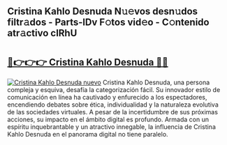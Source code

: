 ## Cristina Kahlo Desnuda N𝚞𝚎vos desn𝚞dos filtr𝚊dos - Parts-lDv F𝚘tos vid𝚎o - C𝚘ntenido atr𝚊ctivo cIRhU

# <h2><a href="http://mb0i2w.tromn.icu/?c=Cristina+Kahlo+Desnuda">🔗👉👉👉 Cristina Kahlo Desnuda 🔗🔗</a></h2>

[![Cristina Kahlo Desnuda nuevo](https://i.imgur.com/pEAQMta.gif)](http://mb0i2w.tromn.icu/?c=Cristina+Kahlo+Desnuda)
Cristina Kahlo Desnuda, una persona compleja y esquiva, desafía la categorización fácil. Su innovador estilo de comunicación en línea ha cautivado y enfurecido a los espectadores, encendiendo debates sobre ética, individualidad y la naturaleza evolutiva de las sociedades virtuales. A pesar de la incertidumbre de sus próximas acciones, su impacto en el ámbito digital es profundo. Armada con un espíritu inquebrantable y un atractivo innegable, la influencia de Cristina Kahlo Desnuda en el panorama digital no tiene paralelo.
